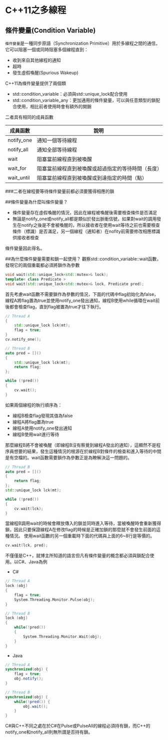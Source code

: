 # C++11之多線程

## 條件變量(Condition Variable)

`條件變量`是一種同步原語（Synchronization Primitive）用於多線程之間的通信，它可以阻塞一個或同時阻塞多個線程直到：

- 收到來自其他線程的通知
- 超時
- 發生虛假喚醒(Spurious Wakeup)

C++11為條件變量提供了兩個類

- std::condition_variable：必須與std::unique_lock配合使用
- std::condition_variable_any：更加通用的條件變量，可以與任意類型的鎖配合使用，相比前者使用時會有額外的開銷

二者具有相同的成員函數

<table>
<thead>
<tr>
<th>成員函數</th>
<th>說明</th>
</tr>
</thead>
<tbody>
<tr>
<td>notify_one</td>
<td>通知一個等待線程</td>
</tr>
<tr>
<td>notify_all</td>
<td>通知全部等待線程</td>
</tr>
<tr>
<td>wait</td>
<td>阻塞當前線程直到被喚醒</td>
</tr>
<tr>
<td>wait_for</td>
<td>阻塞當前線程直到被喚醒或超過指定的等待時間（長度）</td>
</tr>
<tr>
<td>wait_until</td>
<td>阻塞當前線程直到被喚醒或到達指定的時間（點）</td>
</tr>
</tbody>
</table>

###二者在線程要等待條件變量前都必須要獲得相應的鎖

##條件變量為什麼叫條件變量？

- 條件變量存在虛假喚醒的情況，因此在線程被喚醒後需要檢查條件是否滿足
- 無論是notify_one或notify_all都是類似於發出脈衝信號，如果對wait的調用發生在notify之後是不會被喚醒的，所以接收者在使用wait等待之前也需要檢查條件（標識）是否滿足，另一個線程（通知者）在nofity前需要修改相應標識供接收者檢查

條件變量因此得名。

##為什麼條件變量需要和鎖一起使用？
觀察std::condition_variable::wait函數，發現它的兩個重載都必須將鎖作為參數


```cpp
void wait(std::unique_lock<std::mutex>& lock);
template< class Predicate >
void wait(std::unique_lock<std::mutex>& lock, Predicate pred);
```

首先考慮wait函數不需要鎖作為參數的情況，下面的代碼中flag初始化為false，線程A將flag置為true並使用notify_one發出通知，線程B使用while循環在wait前後都會檢查flag，直到flag被置為true才往下執行。

```cpp
// Thread A
{
    std::unique_lock lck(mt);
    flag = true;
}
cv.notify_one();

// Thread B
auto pred = []()
{
    std::unique_lock lck(mt);
    return flag;
};

while (!pred())
{
    cv.wait();
}
```

如果兩個線程的執行順序為：

- 線程B檢查flag發現其值為false
- 線程A將flag置為true
- 線程A使用notify_one發出通知
- 線程B使用wait進行等待

那麼線程B將不會被喚醒（即線程B沒有察覺到線程A發出的通知），這顯然不是程序員想要的結果，發生這種情況的根源在於線程B對條件的檢查和進入等待的中間是有空檔的。wait函數需要鎖作為參數正是為瞭解決這一問題的。

```cpp
// Thread B
auto pred = []()
{
    return flag;
};
std::unique_lock lck(mt);

while (!pred())
{
    cv.wait(lck);
}
```

當線程B調用wait的時候會釋放傳入的鎖並同時進入等待，當被喚醒時會重新獲得鎖，因此只要保證線程A在修改flag的時候是正確加鎖的那麼就不會發生前面的這種情況。
使用wait函數的另一個重載時下面的代碼與上面的6~8行是等價的。

```cpp
cv.wait(lck, pred);
```

不僅僅是C++，就博主所知道的語言但凡有條件變量的概念都必須與鎖配合使用。以C#、Java為例


- C#

```cpp
// Thread A
lock (obj)
{
    flag = true;
    System.Threading.Monitor.Pulse(obj);
}

// Thread B
lock (obj)
{
    while(!pred())
    {
        System.Threading.Monitor.Wait(obj);
    }
}
```


- Java

```java
// Thread A
synchronized(obj) {
    flag = true;
    obj.notify();
}

// Thread B
synchronized(obj) {
    while(!pred()) {
        obj.wait();
    }
}
```

C#與C++不同之處在於C#在Pulse或PulseAll的線程必須持有鎖，而C++的notify_one和notify_all則無所謂是否持有鎖。
